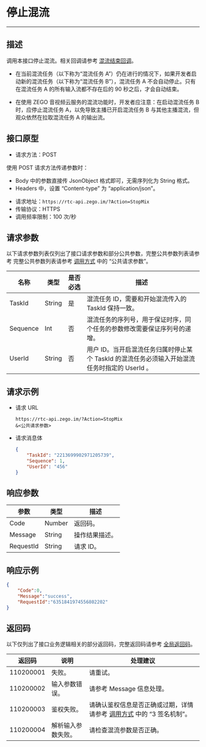# 停止混流

---

## 描述

调用本接口停止混流。相关回调请参考 [混流结束回调](https://doc-zh.zego.im/article/19684)。

<Warning title="注意">



- 在当前混流任务（以下称为“混流任务 A”）仍在进行的情况下，如果开发者启动新的混流任务（以下称为“混流任务 B”），混流任务 A 不会自动停止。只有在混流任务 A 的所有输入流都不存在后的 90 秒之后，才会自动结束。

- 在使用 ZEGO 音视频云服务的混流功能时，开发者应注意：在启动混流任务 B 时，应停止混流任务 A，以免导致主播已开启混流任务 B 与其他主播混流，但观众依然在拉取混流任务 A 的输出流。

</Warning>



## 接口原型

- 请求方法：POST

<Note title="说明">


  使用 POST 请求方法传递参数时：
   - Body 中的参数直接传 JsonObject 格式即可，无需序列化为 String 格式。
   - Headers 中，设置 “Content-type” 为 “application/json”。
  
</Note>




- 请求地址：`https://rtc-api.zego.im/?Action=StopMix`
- 传输协议：HTTPS
- 调用频率限制：100 次/秒



## 请求参数

以下请求参数列表仅列出了接口请求参数和部分公共参数，完整公共参数列表请参考 完整公共参数列表请参考 [调用方式](/live-streaming-server/api-reference/accessing-server-apis#公共请求参数) 中的 “公共请求参数”。


<table>

<thead>
  <tr>
    <th>名称<br /></th>
    <th>类型<br /></th>
    <th>是否必选</th>
    <th>描述</th>
  </tr>
</thead>
<tbody>
  <tr>
    <td>TaskId</td>
    <td>String</td>
    <td>是</td>
    <td>混流任务 ID，需要和开始混流传入的 TaskId 保持一致。</td>
  </tr>
  <tr>
    <td>Sequence</td>
    <td>Int</td>
    <td>否</td>
    <td>混流任务的序列号，用于保证时序，同个任务的参数修改需要保证序列号的递增。</td>
  </tr>
  <tr>
    <td>UserId</td>
    <td>String</td>
    <td>否</td>
    <td>用户 ID。当开启混流任务归属时停止某个 TaskId 的混流任务必须输入开始混流任务时指定的 UserId 。</td>
  </tr>
</tbody>
</table>


## 请求示例

- 请求 URL  
    ```
    https://rtc-api.zego.im/?Action=StopMix
    &<公共请求参数>
    ```

- 请求消息体 
    ```json
    {
        "TaskId": "2213699902971205739", 
        "Sequence": 1, 
        "UserId": "456"
    }
    ```

## 响应参数


<table>

<thead>
  <tr>
    <th>参数</th>
    <th>类型</th>
    <th>描述</th>
  </tr>
</thead>
<tbody>
  <tr>
    <td>Code</td>
    <td>Number</td>
    <td>返回码。</td>
  </tr>
  <tr>
    <td>Message</td>
    <td>String</td>
    <td>操作结果描述。</td>
  </tr>
  <tr>
    <td>RequestId</td>
    <td>String</td>
    <td>请求 ID。</td>
  </tr>
</tbody>
</table>


## 响应示例

```json
{
    "Code":0,
    "Message":"success",
    "RequestId":"6351841974556802202"
}
```

## 返回码

以下仅列出了接口业务逻辑相关的部分返回码，完整返回码请参考 [全局返回码](https://doc-zh.zego.im/)。

|返回码|说明|处理建议|
|-----|------|-----|
| 110200001 | 失败。 | 请重试。 |
| 110200002 | 输入参数错误。 | 请参考 Message 信息处理。|
| 110200003 | 鉴权失败。 | 请确认鉴权信息是否正确或过期，详情请参考 <a href="https://doc-zh.zego.im/article/19458#5" target="_blank">调用方式</a> 中的 “3 签名机制”。 |
| 110200004 | 解析输入参数失败。 | 请检查混流参数是否正确。|
